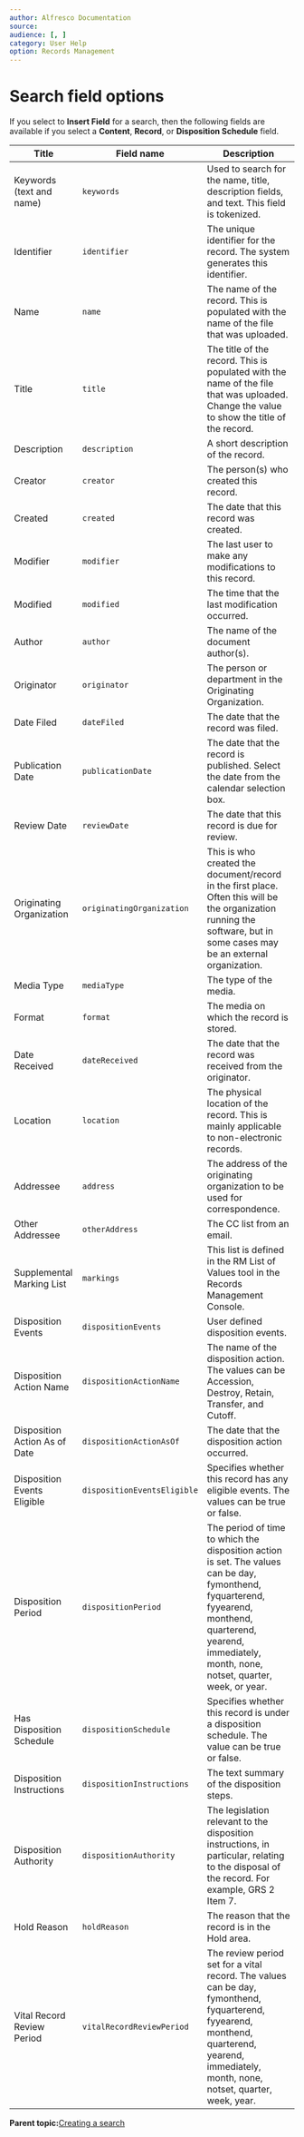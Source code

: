 ```yaml
---
author: Alfresco Documentation
source: 
audience: [, ]
category: User Help
option: Records Management
---
```


# Search field options

If you select to **Insert Field** for a search, then the following fields are available if you select a **Content**, **Record**, or **Disposition Schedule** field.

|Title|Field name|Description|
|-----|----------|-----------|
|Keywords \(text and name\)|`keywords`|Used to search for the name, title, description fields, and text. This field is tokenized.|
|Identifier|`identifier`|The unique identifier for the record. The system generates this identifier.|
|Name|`name`|The name of the record. This is populated with the name of the file that was uploaded.|
|Title|`title`|The title of the record. This is populated with the name of the file that was uploaded. Change the value to show the title of the record.|
|Description|`description`|A short description of the record.|
|Creator|`creator`|The person\(s\) who created this record.|
|Created|`created`|The date that this record was created.|
|Modifier|`modifier`|The last user to make any modifications to this record.|
|Modified|`modified`|The time that the last modification occurred.|
|Author|`author`|The name of the document author\(s\).|
|Originator|`originator`|The person or department in the Originating Organization.|
|Date Filed|`dateFiled`|The date that the record was filed.|
|Publication Date|`publicationDate`|The date that the record is published. Select the date from the calendar selection box.|
|Review Date|`reviewDate`|The date that this record is due for review.|
|Originating Organization|`originatingOrganization`|This is who created the document/record in the first place. Often this will be the organization running the software, but in some cases may be an external organization.|
|Media Type|`mediaType`|The type of the media.|
|Format|`format`|The media on which the record is stored.|
|Date Received|`dateReceived`|The date that the record was received from the originator.|
|Location|`location`|The physical location of the record. This is mainly applicable to non-electronic records.|
|Addressee|`address`|The address of the originating organization to be used for correspondence.|
|Other Addressee|`otherAddress`|The CC list from an email.|
|Supplemental Marking List|`markings`|This list is defined in the RM List of Values tool in the Records Management Console.|
|Disposition Events|`dispositionEvents`|User defined disposition events.|
|Disposition Action Name|`dispositionActionName`|The name of the disposition action. The values can be Accession, Destroy, Retain, Transfer, and Cutoff.|
|Disposition Action As of Date|`dispositionActionAsOf`|The date that the disposition action occurred.|
|Disposition Events Eligible|`dispositionEventsEligible`|Specifies whether this record has any eligible events. The values can be true or false.|
|Disposition Period|`dispositionPeriod`|The period of time to which the disposition action is set. The values can be day, fymonthend, fyquarterend, fyyearend, monthend, quarterend, yearend, immediately, month, none, notset, quarter, week, or year.|
|Has Disposition Schedule|`dispositionSchedule`|Specifies whether this record is under a disposition schedule. The value can be true or false.|
|Disposition Instructions|`dispositionInstructions`|The text summary of the disposition steps.|
|Disposition Authority|`dispositionAuthority`|The legislation relevant to the disposition instructions, in particular, relating to the disposal of the record. For example, GRS 2 Item 7.|
|Hold Reason|`holdReason`|The reason that the record is in the Hold area.|
|Vital Record Review Period|`vitalRecordReviewPeriod`|The review period set for a vital record. The values can be day, fymonthend, fyquarterend, fyyearend, monthend, quarterend, yearend, immediately, month, none, notset, quarter, week, year.|

**Parent topic:**[Creating a search](../tasks/rm-search-create.md)

